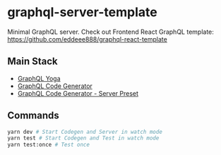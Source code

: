 # graphql-server-template

Minimal GraphQL server.
Check out Frontend React GraphQL template: https://github.com/eddeee888/graphql-react-template

## Main Stack

- [GraphQL Yoga](https://github.com/dotansimha/graphql-yoga)
- [GraphQL Code Generator](https://github.com/dotansimha/graphql-code-generator)
- [GraphQL Code Generator - Server Preset](https://github.com/eddeee888/graphql-code-generator-plugins/tree/master/packages/typescript-resolver-files)

## Commands

```bash
yarn dev # Start Codegen and Server in watch mode
yarn test # Start Codegen and Test in watch mode
yarn test:once # Test once
```
